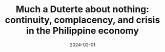 ---
title: "Much a Duterte about nothing: continuity, complacency, and crisis in the Philippine economy"
collection: publications
category: chapters
permalink: /publications/2024_gcf
date: 2024-02-01
venue: 'Games, changes, and fears: the Philippines from Duterte to Marcos'
paperurl: 'https://bookshop.iseas.edu.sg/publication/7900'
citation: 'Punongbayan, J.C.B. (2024). &quot;Much a Duterte about nothing: continuity, complacency, and crisis in the Philippine economy&quot; in A. Arugay and J. Encinas-Franco (eds.)  <i>Games, changes, and fears: the Philippines from Duterte to Marcos</i>. Singapore: ISEAS Yusof-Ishak Institute.'
---